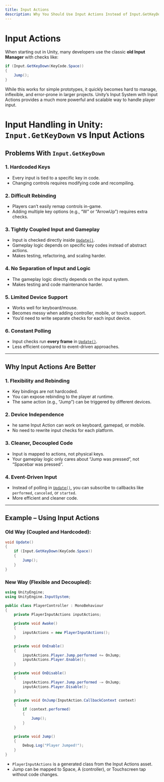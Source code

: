 ```yaml
---
title: Input Actions
description: Why You Should Use Input Actions Instead of Input.GetKeyDown
---
```


# Input Actions
When starting out in Unity, many developers use the classic **old Input Manager** with checks like:

```csharp
if (Input.GetKeyDown(KeyCode.Space))
{
    Jump();
}
```
While this works for simple prototypes, it quickly becomes hard to manage, inflexible, and error-prone in larger projects.
Unity’s Input System with Input Actions provides a much more powerful and scalable way to handle player input.

# Input Handling in Unity: `Input.GetKeyDown` vs Input Actions

## Problems With `Input.GetKeyDown`

### 1. Hardcoded Keys
- Every input is tied to a specific key in code.
- Changing controls requires modifying code and recompiling.

### 2. Difficult Rebinding
- Players can’t easily remap controls in-game.
- Adding multiple key options (e.g., “W” or “ArrowUp”) requires extra checks.

### 3. Tightly Coupled Input and Gameplay
- Input is checked directly inside [`Update()`](Avoid/Update()).
- Gameplay logic depends on specific key codes instead of abstract actions.
- Makes testing, refactoring, and scaling harder.

### 4. No Separation of Input and Logic
- The gameplay logic directly depends on the input system.
- Makes testing and code maintenance harder.

### 5. Limited Device Support
- Works well for keyboard/mouse.
- Becomes messy when adding controller, mobile, or touch support.
- You’d need to write separate checks for each input device.

### 6. Constant Polling
- Input checks run **every frame** in [`Update()`](Avoid/Update()).
- Less efficient compared to event-driven approaches.

---

## Why Input Actions Are Better

### 1. Flexibility and Rebinding
- Key bindings are not hardcoded.
- You can expose rebinding to the player at runtime.
- The same action (e.g., “Jump”) can be triggered by different devices.

### 2. Device Independence
- he same Input Action can work on keyboard, gamepad, or mobile.
- No need to rewrite input checks for each platform.

### 3. Cleaner, Decoupled Code
- Input is mapped to actions, not physical keys.
- Your gameplay logic only cares about “Jump was pressed”, not “Spacebar was pressed”.

### 4. Event-Driven Input
- Instead of polling in [`Update()`](Avoid/Update()), you can subscribe to callbacks like `performed`, `canceled`, or `started`.
- More efficient and cleaner code.

---

## Example – Using Input Actions

### Old Way (Coupled and Hardcoded):

```csharp
void Update()
{
    if (Input.GetKeyDown(KeyCode.Space))
    {
        Jump();
    }
}
```

### New Way (Flexible and Decoupled):

```csharp
using UnityEngine;
using UnityEngine.InputSystem;

public class PlayerController : MonoBehaviour
{
    private PlayerInputActions inputActions;

    private void Awake()
    {
        inputActions = new PlayerInputActions();
    }

    private void OnEnable()
    {
        inputActions.Player.Jump.performed += OnJump;
        inputActions.Player.Enable();
    }

    private void OnDisable()
    {
        inputActions.Player.Jump.performed -= OnJump;
        inputActions.Player.Disable();
    }

    private void OnJump(InputAction.CallbackContext context)
    {
        if (context.performed)
        {
            Jump();
        }
    }

    private void Jump()
    {
        Debug.Log("Player Jumped!");
    }
}
```
- `PlayerInputActions` is a generated class from the Input Actions asset.
- Jump can be mapped to Space, A (controller), or Touchscreen tap without code changes.